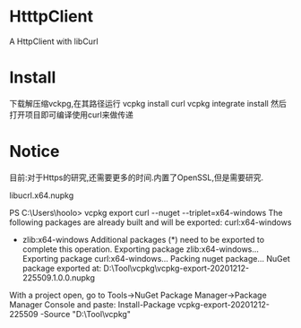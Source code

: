 # HtttpClient
 A HttpClient with libCurl
# Install
下载解压缩vckpg,在其路径运行
vcpkg install curl
vcpkg integrate install
然后打开项目即可编译使用curl来做传递
# Notice
目前:对于Https的研究,还需要更多的时间.内置了OpenSSL,但是需要研究.

libucrl.x64.nupkg

PS C:\Users\hoolo> vcpkg export curl --nuget --triplet=x64-windows
The following packages are already built and will be exported:
    curl:x64-windows
  * zlib:x64-windows
Additional packages (*) need to be exported to complete this operation.
Exporting package zlib:x64-windows...
Exporting package curl:x64-windows...
Packing nuget package...
NuGet package exported at: D:\Tool\vcpkg\vcpkg-export-20201212-225509.1.0.0.nupkg

With a project open, go to Tools->NuGet Package Manager->Package Manager Console and paste:
    Install-Package vcpkg-export-20201212-225509 -Source "D:\Tool\vcpkg"